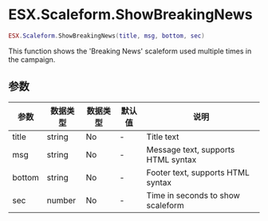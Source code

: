 # ESX.Scaleform.ShowBreakingNews

```lua
ESX.Scaleform.ShowBreakingNews(title, msg, bottom, sec)
```

This function shows the 'Breaking News' scaleform used multiple times in the campaign.

## 参数

| 参数 | 数据类型 | 数据类型 | 默认值 | 说明                        |
|----------|-----------|----------|---------------|------------------------------------|
| title    | string    | No       | -             | Title text                         |
| msg      | string    | No       | -             | Message text, supports HTML syntax |
| bottom   | string    | No       | -             | Footer text, supports HTML syntax  |
| sec      | number    | No       | -             | Time in seconds to show scaleform  |

